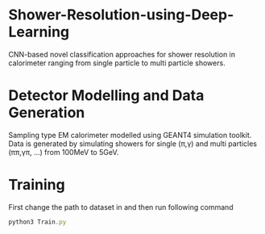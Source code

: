 # Shower-Resolution-using-Deep-Learning

CNN-based novel classification approaches for shower resolution in calorimeter ranging from single particle to multi particle showers.

# Detector Modelling and Data Generation
Sampling type EM calorimeter modelled using GEANT4 simulation toolkit. Data is generated by simulating showers for single (π,γ) and multi particles (ππ,γπ, ...)  from 100MeV to 5GeV.


# Training
First change the path to dataset in  and then run following command
```js
python3 Train.py
```
